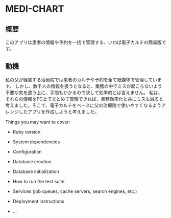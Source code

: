 # MEDI-CHART

## 概要
このアプリは患者の情報や予約を一括で管理する、いわば電子カルテの簡易版です。

## 動機
私の父が経営する治療院では患者のカルテや予約を全て紙媒体で管理しています。 しかし、数千人の情報を扱うとなると、業務の中でミスが起こらないよう不要な気を遣う上に、手間もかかるので決して効率的とは言えません。
私は、それらの情報をPC上でまとめて管理できれば、業務効率化と共にミスも減ると考えました。そこで、電子カルテをベースに父の治療院で使いやすくなるようアレンジしたアプリを作成しようと考えました。

Things you may want to cover:

* Ruby version

* System dependencies

* Configuration

* Database creation

* Database initialization

* How to run the test suite

* Services (job queues, cache servers, search engines, etc.)

* Deployment instructions

* ...
